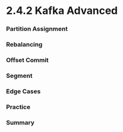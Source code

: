 # 2.4.2 Kafka Advanced





### Partition Assignment





### Rebalancing





### Offset Commit





### Segment





### Edge Cases







### Practice





### Summary







